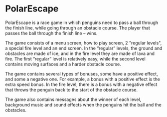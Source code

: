 # PolarEscape
PolarEscape is a race game in which penguins need to pass a ball through the finish line, while going through an obstacle course. The player that passes the ball through the finish line – wins.

The game consists of a menu screen, how to play screen, 2 "regular levels", a special fire level and an end screen. 
In the “regular” levels, the ground and obstacles are made of ice, and in the fire level they are made of lava and fire. The first “regular” level is relatively easy, while the second level contains moving surfaces and a harder obstacle course.

The game contains several types of bonuses, some have a positive effect, and some a negative one. For example, a bonus with a positive effect is the extra speed bonus. In the fire level, there is a bonus with a negative effect that throws the penguin back to the start of the obstacle course.

The game also contains messages about the winner of each level, background music and sound effects when the penguins hit the ball and the obstacles.
